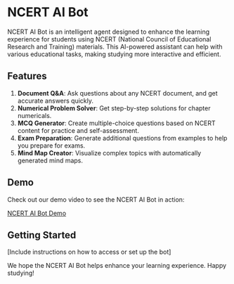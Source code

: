 # NCERT AI Bot

NCERT AI Bot is an intelligent agent designed to enhance the learning experience for students using NCERT (National Council of Educational Research and Training) materials. This AI-powered assistant can help with various educational tasks, making studying more interactive and efficient.

## Features

1. **Document Q&A**: Ask questions about any NCERT document, and get accurate answers quickly.
2. **Numerical Problem Solver**: Get step-by-step solutions for chapter numericals.
3. **MCQ Generator**: Create multiple-choice questions based on NCERT content for practice and self-assessment.
4. **Exam Preparation**: Generate additional questions from examples to help you prepare for exams.
5. **Mind Map Creator**: Visualize complex topics with automatically generated mind maps.

## Demo

Check out our demo video to see the NCERT AI Bot in action:

[NCERT AI Bot Demo](https://github.com/Koosh0610/sarvam-hiring-task/blob/main/ncert_bot_demo.mp4)

## Getting Started

[Include instructions on how to access or set up the bot]

We hope the NCERT AI Bot helps enhance your learning experience. Happy studying!
